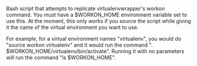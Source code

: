 Bash script that attempts to replicate virtualenvwrapper's workon command. You must have a $WORKON_HOME environment variable set to use this. At the moment, this only works if you source the script while giving it the name of the virtual environment you want to use.

For example, for a virtual environment names "virtualenv", you would do "source workon virtualenv" and it would run the command ". $WORKON_HOME/virtualenv/bin/activate". Running it with no parameters will run the command "ls $WORKON_HOME".
